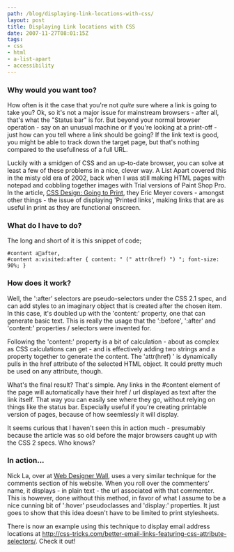 ```yaml
---
path: /blog/displaying-link-locations-with-css/
layout: post
title: Displaying Link locations with CSS
date: 2007-11-27T08:01:15Z
tags:
- css
- html
- a-list-apart
- accessibility
---
```



<h3>Why would you want too?</h3>
How often is it the case that you're not <em>quite</em> sure where a link is going to take you?  Ok, so it's not a major issue for mainstream browsers - after all, that's what the "Status bar" is for.  But beyond your normal browser operation - say on an unusual machine or if you're looking at a print-off - just how can you tell where a link should be going?  If the link text is good, you might be able to track down the target page, but that's nothing compared to the usefullness of a full URL.

Luckily with a smidgen of CSS and an up-to-date browser, you can solve at least a few of these problems in a nice, clever way.  A List Apart covered this in the misty old era of 2002, back when I was still making HTML pages with notepad and cobbling together images with Trial versions of Paint Shop Pro.  In the article, <a href="http://www.alistapart.com/articles/goingtoprint/" title="Open link in a new window" target="_blank">CSS Design: Going to Print</a>, they Eric Meyer covers - amongst other things - the issue of displaying 'Printed links', making links that are as useful in print as they are functional onscreen.
<h3>What do I have to do?</h3>
The long and short of it is this snippet of code;

<code>#content a:link:after, #content a:visited:after {
content: " (" attr(href) ") ";
font-size: 90%;
}</code>
<h3>How does it work?</h3>
Well, the ':after' selectors are pseudo-selectors under the CSS 2.1 spec, and can add styles to an imaginary object that is created after the chosen item.  In this case, it's doubled up with the 'content:' property, one that can generate basic text.  This is really the usage that the ':before', ':after' and 'content:' properties / selectors were invented for.

Following the 'content:' property is a bit of calculation - about as complex as CSS calculations can get - and is effectively adding two strings and a property together to generate the content. The 'attr(href) ' is dynamically pulls in the href attribute of the selected HTML object.  It could pretty much be used on any attribute, though.

What's the final result?  That's simple.  Any links in the #content element of the page will automatically have their href / url displayed as text after the link itself.  That way you can easily see where they go, without relying on things like the status bar.  Especially useful if you're creating printable version of pages, because of how seemlessly it will display.

It seems curious that I haven't seen this in action much - presumably because the article was so old before the major browsers caught up with the CSS 2 specs.  Who knows?
<h3>In action...</h3>
Nick La, over at <a href="http://www.webdesignerwall.com/" title="Open link in a new window" target="_blank">Web Designer Wall</a>, uses a very similar technique for the comments section of his website.  When you roll over the commenters' name, it displays - in plain text - the url associated with that commenter.  This is however, done without this method, in favor of what I assume to be a nice cunning bit of ':hover' pseudoclasses and 'display:' properties.  It just goes to show that this idea doesn't have to be limited to print stylesheets.

<span class="update">There is now an example using this technique to display email address locations at <a href="http://css-tricks.com/better-email-links-featuring-css-attribute-selectors/">http://css-tricks.com/better-email-links-featuring-css-attribute-selectors/</a>.  Check it out!</span>